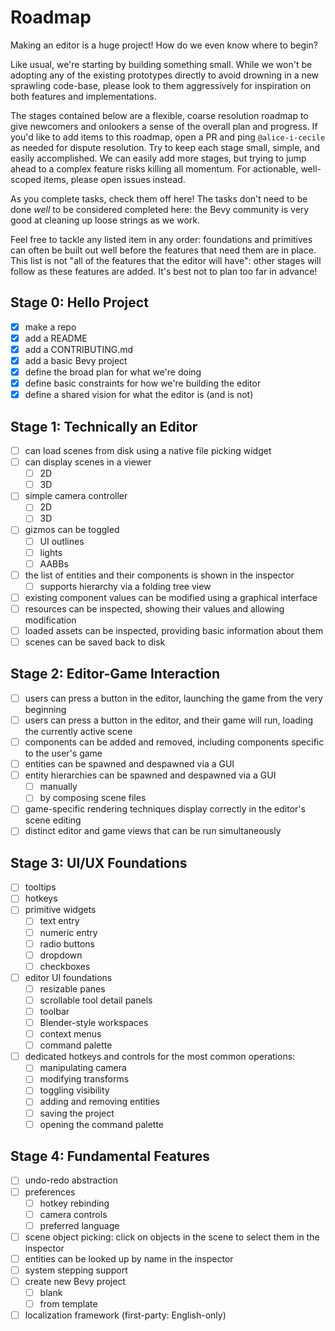 # Roadmap

Making an editor is a huge project! How do we even know where to begin?

Like usual, we're starting by building something small. While we won't be adopting any of the existing prototypes directly to avoid drowning in a new sprawling code-base, please look to them aggressively for inspiration on both features and implementations.

The stages contained below are a flexible, coarse resolution roadmap to give newcomers and onlookers a sense of the overall plan and progress.
If you'd like to add items to this roadmap, open a PR and ping `@alice-i-cecile` as needed for dispute resolution.
Try to keep each stage small, simple, and easily accomplished.
We can easily add more stages, but trying to jump ahead to a complex feature risks killing all momentum.
For actionable, well-scoped items, please open issues instead.

As you complete tasks, check them off here!
The tasks don't need to be done *well* to be considered completed here: the Bevy community is very good at cleaning up loose strings as we work.

Feel free to tackle any listed item in any order: foundations and primitives can often be built out well before the features that need them are in place.
This list is not "all of the features that the editor will have": other stages will follow as these features are added.
It's best not to plan too far in advance!

## Stage 0: Hello Project

- [x] make a repo
- [x] add a README
- [x] add a CONTRIBUTING.md
- [x] add a basic Bevy project
- [x] define the broad plan for what we're doing
- [x] define basic constraints for how we're building the editor
- [x] define a shared vision for what the editor is (and is not)

## Stage 1: Technically an Editor

- [ ] can load scenes from disk using a native file picking widget
- [ ] can display scenes in a viewer
  - [ ] 2D
  - [ ] 3D
- [ ] simple camera controller
  - [ ] 2D
  - [ ] 3D
- [ ] gizmos can be toggled
  - [ ] UI outlines
  - [ ] lights
  - [ ] AABBs
- [ ] the list of entities and their components is shown in the inspector
  - [ ] supports hierarchy via a folding tree view
- [ ] existing component values can be modified using a graphical interface
- [ ] resources can be inspected, showing their values and allowing modification
- [ ] loaded assets can be inspected, providing basic information about them
- [ ] scenes can be saved back to disk

## Stage 2: Editor-Game Interaction

- [ ] users can press a button in the editor, launching the game from the very beginning
- [ ] users can press a button in the editor, and their game will run, loading the currently active scene
- [ ] components can be added and removed, including components specific to the user's game
- [ ] entities can be spawned and despawned via a GUI
- [ ] entity hierarchies can be spawned and despawned via a GUI
  - [ ] manually
  - [ ] by composing scene files
- [ ] game-specific rendering techniques display correctly in the editor's scene editing
- [ ] distinct editor and game views that can be run simultaneously

## Stage 3: UI/UX Foundations

- [ ] tooltips
- [ ] hotkeys
- [ ] primitive widgets
  - [ ] text entry
  - [ ] numeric entry
  - [ ] radio buttons
  - [ ] dropdown
  - [ ] checkboxes
- [ ] editor UI foundations
  - [ ] resizable panes
  - [ ] scrollable tool detail panels
  - [ ] toolbar
  - [ ] Blender-style workspaces
  - [ ] context menus
  - [ ] command palette
- [ ] dedicated hotkeys and controls for the most common operations:
  - [ ] manipulating camera
  - [ ] modifying transforms
  - [ ] toggling visibility
  - [ ] adding and removing entities
  - [ ] saving the project
  - [ ] opening the command palette

## Stage 4: Fundamental Features

- [ ] undo-redo abstraction
- [ ] preferences
  - [ ] hotkey rebinding
  - [ ] camera controls
  - [ ] preferred language
- [ ] scene object picking: click on objects in the scene to select them in the inspector
- [ ] entities can be looked up by name in the inspector
- [ ] system stepping support
- [ ] create new Bevy project
  - [ ] blank
  - [ ] from template
- [ ] localization framework (first-party: English-only)
